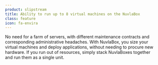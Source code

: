 ```yaml
---
product: slipstream
title: Ability to run up to 8 virtual machines on the NuvlaBox
class: feature
icon: fa-envira
---
```


No need for a farm of servers, with different maintenance contracts and corresponding administrative headaches. With NuvlaBox, you size your virtual machines and deploy applications, without needing to procure new hardware. If you run out of resources, simply stack NuvlaBoxes together and run them as a single unit.
